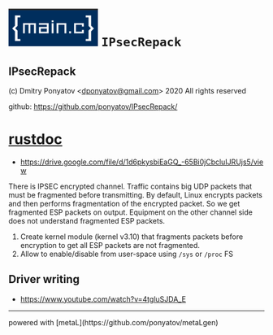 #  ![logo](doc/logo.png) `IPsecRepack`
## IPsecRepack

(c) Dmitry Ponyatov <<dponyatov@gmail.com>> 2020 All rights reserved

github: https://github.com/ponyatov/IPsecRepack/

# <a href="rust/IPsecRepack/index.html">rustdoc</a>


* https://drive.google.com/file/d/1d6pkysbiEaGQ_-65Bi0jCbcluIJRUjs5/view

There is IPSEC encrypted channel. Traffic contains big UDP packets that must be
fragmented before transmitting. By default, Linux encrypts packets and then
performs fragmentation of the encrypted packet. So we get fragmented ESP packets
on output. Equipment on the other channel side does not understand fragmented
ESP packets.

1. Create kernel module (kernel v3.10) that fragments packets before encryption
   to get all ESP packets are not fragmented.
2. Allow to enable/disable from user-space using `/sys` or `/proc` FS

## Driver writing

* https://www.youtube.com/watch?v=4tgluSJDA_E

<hr>
powered with [metaL](https://github.com/ponyatov/metaLgen)
